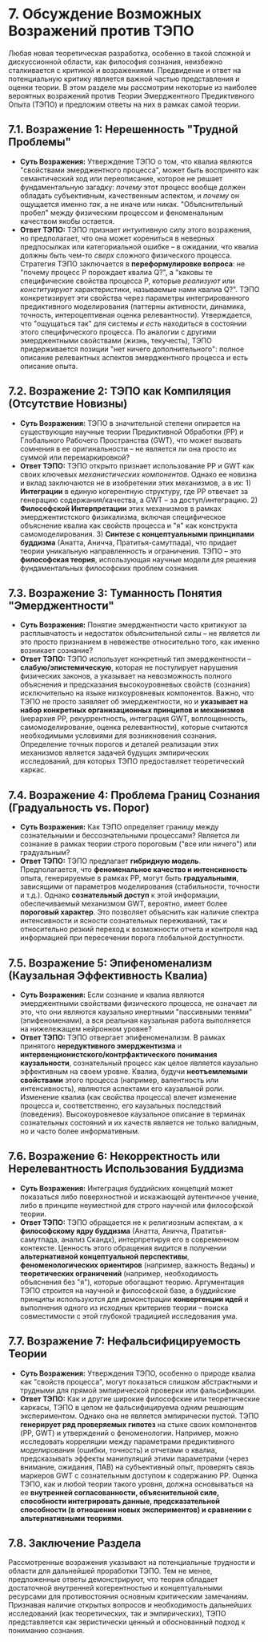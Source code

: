 # 7. Обсуждение Возможных Возражений против ТЭПО

Любая новая теоретическая разработка, особенно в такой сложной и дискуссионной области, как философия сознания, неизбежно сталкивается с критикой и возражениями. Предвидение и ответ на потенциальную критику является важной частью представления и оценки теории. В этом разделе мы рассмотрим некоторые из наиболее вероятных возражений против Теории Эмерджентного Предиктивного Опыта (ТЭПО) и предложим ответы на них в рамках самой теории.

## 7.1. Возражение 1: Нерешенность "Трудной Проблемы"

*   **Суть Возражения:** Утверждение ТЭПО о том, что квалиа являются "свойствами эмерджентного процесса", может быть воспринято как семантический ход или переописание, которое не решает фундаментальную загадку: *почему* этот процесс вообще должен обладать субъективным, качественным аспектом, и *почему* он ощущается именно *так*, а не иначе или никак. "Объяснительный пробел" между физическим процессом и феноменальным качеством якобы остается.
*   **Ответ ТЭПО:** ТЭПО признает интуитивную силу этого возражения, но предполагает, что она может корениться в неверных предпосылках или категориальной ошибке – в ожидании, что квалиа должны быть чем-то *сверх* сложного физического процесса. Стратегия ТЭПО заключается в **переформулировке вопроса**: не "почему процесс P порождает квалиа Q?", а "каковы те специфические свойства процесса P, которые *реализуют* или *конституируют* характеристики, называемые нами квалиа Q?". ТЭПО конкретизирует эти свойства через параметры интегрированного предиктивного моделирования (паттерны активности, динамика, точность, интероцептивная оценка релевантности). Утверждается, что "ощущаться так" для системы *и есть* находиться в состоянии этого специфического процесса. По аналогии с другими эмерджентными свойствами (жизнь, текучесть), ТЭПО придерживается позиции "нет ничего дополнительного": полное описание релевантных аспектов эмерджентного процесса и есть описание опыта.

## 7.2. Возражение 2: ТЭПО как Компиляция (Отсутствие Новизны)

*   **Суть Возражения:** ТЭПО в значительной степени опирается на существующие научные теории Предиктивной Обработки (PP) и Глобального Рабочего Пространства (GWT), что может вызвать сомнения в ее оригинальности – не является ли она просто их суммой или перемаркировкой?
*   **Ответ ТЭПО:** ТЭПО открыто признает использование PP и GWT как своих ключевых *механистических компонентов*. Однако ее новизна и вклад заключаются не в изобретении этих механизмов, а в их: 1) **Интеграции** в единую когерентную структуру, где PP отвечает за генерацию содержания/качества, а GWT – за доступ/интеграцию. 2) **Философской Интерпретации** этих механизмов в рамках эмерджентистского физикализма, включая специфическое объяснение квалиа как свойств процесса и "я" как конструкта самомоделирования. 3) **Синтезе с концептуальными принципами буддизма** (Анатта, Аничча, Пратитья-самутпада), что придает теории уникальную направленность и ограничения. ТЭПО – это **философская теория**, использующая научные модели для решения фундаментальных философских проблем сознания.

## 7.3. Возражение 3: Туманность Понятия "Эмерджентности"

*   **Суть Возражения:** Понятие эмерджентности часто критикуют за расплывчатость и недостаток объяснительной силы – не является ли это просто признанием в невежестве относительно того, как именно возникает сознание?
*   **Ответ ТЭПО:** ТЭПО использует конкретный тип эмерджентности – **слабую/эпистемическую**, которая не постулирует нарушения физических законов, а указывает на невозможность полного объяснения и предсказания высокоуровневых свойств (сознания) исключительно на языке низкоуровневых компонентов. Важно, что ТЭПО не просто заявляет об эмерджентности, но и **указывает на набор конкретных организационных принципов и механизмов** (иерархия PP, рекуррентность, интеграция GWT, воплощенность, самомоделирование, оценка релевантности), которые считаются необходимыми условиями для возникновения сознания. Определение точных порогов и деталей реализации этих механизмов является задачей будущих эмпирических исследований, для которых ТЭПО предоставляет теоретический каркас.

## 7.4. Возражение 4: Проблема Границ Сознания (Градуальность vs. Порог)

*   **Суть Возражения:** Как ТЭПО определяет границу между сознательными и бессознательными процессами? Является ли сознание в рамках теории строго пороговым ("все или ничего") или градуальным?
*   **Ответ ТЭПО:** ТЭПО предлагает **гибридную модель**. Предполагается, что **феноменальное качество и интенсивность** опыта, генерируемые в рамках PP, могут быть **градуальными**, зависящими от параметров моделирования (стабильности, точности и т.д.). Однако **сознательный доступ** к этой информации, обеспечиваемый механизмом GWT, вероятно, имеет более **пороговый характер**. Это позволяет объяснить как наличие спектра интенсивности и ясности сознательных переживаний, так и относительно резкий переход к возможности отчета и контроля над информацией при пересечении порога глобальной доступности.

## 7.5. Возражение 5: Эпифеноменализм (Каузальная Эффективность Квалиа)

*   **Суть Возражения:** Если сознание и квалиа являются эмерджентными свойствами физического процесса, не означает ли это, что они являются каузально инертными "пассивными тенями" (эпифеноменами), а вся реальная каузальная работа выполняется на нижележащем нейронном уровне?
*   **Ответ ТЭПО:** ТЭПО отвергает эпифеноменализм. В рамках принятого **нередуктивного эмерджентизма** и **интервенционистского/контрфактического понимания каузальности**, сознательный процесс как целое является каузально эффективным на своем уровне. Квалиа, будучи **неотъемлемыми свойствами** этого процесса (например, валентность или интенсивность), являются аспектами его каузальной роли. Изменение квалиа (как свойства процесса) влечет изменение процесса и, соответственно, его каузальных последствий (поведения). Высокоуровневое каузальное описание в терминах сознательных состояний и их качеств является не только валидным, но и часто более информативным.

## 7.6. Возражение 6: Некорректность или Нерелевантность Использования Буддизма

*   **Суть Возражения:** Интеграция буддийских концепций может показаться либо поверхностной и искажающей аутентичное учение, либо в принципе неуместной для строго научной или философской теории.
*   **Ответ ТЭПО:** ТЭПО обращается не к религиозным аспектам, а к **философскому ядру буддизма** (Анатта, Аничча, Пратитья-самутпада, анализ Скандх), интерпретируя его в современном контексте. Ценность этого обращения видится в получении **альтернативной концептуальной перспективы**, **феноменологических ориентиров** (например, важность Веданы) и **теоретических ограничений** (например, необходимость объяснения без "я"), которые обогащают теорию. Аргументация ТЭПО строится на научной и философской базе, а буддийские принципы используются для демонстрации **конвергенции идей** и выполнения одного из исходных критериев теории – поиска совместимости с этой глубокой традицией исследования ума.

## 7.7. Возражение 7: Нефальсифицируемость Теории

*   **Суть Возражения:** Утверждения ТЭПО, особенно о природе квалиа как "свойств процесса", могут показаться слишком абстрактными и трудными для прямой эмпирической проверки или фальсификации.
*   **Ответ ТЭПО:** Как и другие широкие философские или теоретические каркасы, ТЭПО в целом не фальсифицируема одним решающим экспериментом. Однако она не является эмпирически пустой. ТЭПО **генерирует ряд проверяемых гипотез** на стыке своих компонентов (PP, GWT) и утверждений о феноменологии. Например, можно исследовать корреляции между параметрами предиктивного моделирования (ошибки, точность) и отчетами о квалиа, предсказывать эффекты манипуляций этими параметрами (через внимание, ожидания, ПАВ) на субъективный опыт, проверять связь маркеров GWT с сознательным доступом к содержанию PP. Оценка ТЭПО, как и любой теории такого уровня, должна основываться на ее **внутренней согласованности, объяснительной силе, способности интегрировать данные, предсказательной способности (в отношении новых экспериментов) и сравнении с альтернативными теориями**.

## 7.8. Заключение Раздела

Рассмотренные возражения указывают на потенциальные трудности и области для дальнейшей проработки ТЭПО. Тем не менее, предложенные ответы демонстрируют, что теория обладает достаточной внутренней когерентностью и концептуальными ресурсами для противостояния основным критическим замечаниям. Признавая наличие открытых вопросов и необходимость дальнейших исследований (как теоретических, так и эмпирических), ТЭПО представляется как эвристически ценный и обоснованный подход к пониманию сознания.